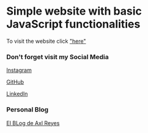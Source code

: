 # Simple website with basic JavaScript functionalities

To visit the website click ["here"](https://axlgoze.github.io/Buona_Vita_Nutrici-n/)

### Don't forget visit my Social Media

[Instagram](https://www.instagram.com/axlze/)

[GitHub](https://github.com/axlgoze/)

[LinkedIn](https://www.linkedin.com/in/axl-reyes-b6914b219/)

### Personal Blog

[El BLog de Axl Reyes](https://axlgoze.github.io/my_launchx_blog/)
